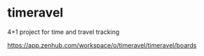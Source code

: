# timeravel
4+1 project for time and travel tracking

https://app.zenhub.com/workspace/o/timeravel/timeravel/boards
